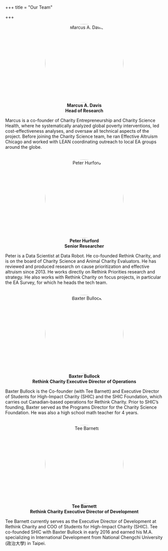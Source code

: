 +++
title = "Our Team"

+++
<style>
	img {
	  border-radius: 50%;
	}

</style>
<p align="center">
  <img src="/img/marcus.jpg" alt="Marcus A. Davis" style="width:250px"><br>
  <b>Marcus A. Davis</b><br>
  <b>Head of Research</b><br>

  Marcus is a co-founder of Charity Entrepreneurship and Charity Science Health, where he systematically analyzed global poverty interventions, led cost-effectiveness analyses, and oversaw all technical aspects of the project. Before joining the Charity Science team, he ran Effective Altruism Chicago and worked with LEAN coordinating outreach to local EA groups around the globe.
  <br>
  <br>
</p>

<p align="center">
  <img src="/img/peter-2.jpg" alt="Peter Hurford" style="width:250px"><br>
  <b>Peter Hurford</b><br>
  <b>Senior Researcher</b><br>
</p>

  Peter is a Data Scientist at Data Robot. He co-founded Rethink Charity, and is on the board of Charity Science and Animal Charity Evaluators. He has reviewed and produced research on cause prioritization and effective altruism since 2013. He works directly on Rethink Priorities research and strategy. He also works with Rethink Charity on focus projects, in particular the EA Survey, for which he heads the tech team.
  <br>
  <br>

<p align="center">
  <img src="/img/baxter.jpg" alt="Baxter Bullock" style="width:250px"><br>
  <b>Baxter Bullock</b><br>
  <b>Rethink Charity Executive Director of Operations</b><br>
</p>

  Baxter Bullock is the Co-founder (with Tee Barnett) and Executive Director of Students for High-Impact Charity (SHIC) and the SHIC Foundation, which carries out Canadian-based operations for Rethink Charity. Prior to SHIC’s founding, Baxter served as the Programs Director for the Charity Science Foundation. He was also a high school math teacher for 4 years.
  <br>
  <br>

<p align="center">
  <img src="/img/tee.jpg" alt="Tee Barnett" style="width:250px"><br>
  <b>Tee Barnett</b><br>
  <b>Rethink Charity Executive Director of Development</b><br>
</p>

  Tee Barnett currently serves as the Executive Director of Development at Rethink Charity and COO of Students for High-Impact Charity (SHIC). Tee co-founded SHIC with Baxter Bullock in early 2016 and earned his M.A. specializing in International Development from National Chengchi University (政治大學) in Taipei.
  <br>